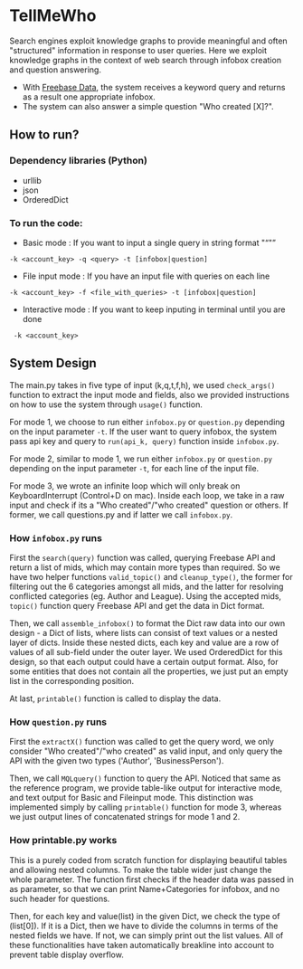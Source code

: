 # TellMeWho

Search engines exploit knowledge graphs to provide meaningful and often "structured" information in response to user queries. Here we exploit knowledge graphs in the context of web search through infobox creation and question answering.

* With [Freebase Data](http://www.freebase.com/), the system receives a keyword query and returns as a result one appropriate infobox.
* The system can also answer a simple question "Who created [X]?".

## How to run?

### Dependency libraries (Python)

* urllib
* json
* OrderedDict

### To run the code:

* Basic mode : If you want to input a single query in string format "<q>"
```
-k <account_key> -q <query> -t [infobox|question]
```
* File input mode : If you have an input file with queries on each line
```
-k <account_key> -f <file_with_queries> -t [infobox|question]
```
* Interactive mode : If you want to keep inputing in terminal until you are done
```
 -k <account_key>
```

## System Design

The main.py takes in five type of input (k,q,t,f,h), we used `check_args()` function to extract the input mode and fields, also we provided instructions on how to use the system through `usage()` function.

For mode 1, we choose to run either `infobox.py` or `question.py` depending on the input parameter `-t`. If the user want to query infobox, the system pass api key and query to `run(api_k, query)` function inside `infobox.py`.

For mode 2, similar to mode 1, we run either `infobox.py` or `question.py` depending on the input parameter `-t`, for each line of the input file.

For mode 3, we wrote an infinite loop which will only break on KeyboardInterrupt (Control+D on mac). Inside each loop, we take in a raw input and check if its a "Who created"/"who created" question or others. If former, we call questions.py and if latter we call `infobox.py`.

### How `infobox.py` runs

First the `search(query)` function was called, querying Freebase API and return a list of mids, which may contain more types than required. So we have two helper functions `valid_topic()` and `cleanup_type()`, the former for filtering out the 6 categories amongst all mids, and the latter for resolving conflicted categories (eg. Author and League). Using the accepted mids, `topic()` function query Freebase API and get the data in Dict format.

Then, we call `assemble_infobox()` to format the Dict raw data into our own design - a Dict of lists, where lists can consist of text values or a nested layer of dicts. Inside these nested dicts, each key and value are a row of values of all sub-field under the outer layer. We used OrderedDict for this design, so that each output could have a certain output format. Also, for some entities that does not contain all the properties, we just put an empty list in the corresponding position.

At last, `printable()` function is called to display the data. 

### How `question.py` runs

First the `extractX()` function was called to get the query word, we only consider "Who created"/"who created" as valid input, and only query the API with the given two types ('Author', 'BusinessPerson').

Then, we call `MQLquery()` function to query the API. Noticed that same as the reference program, we provide table-like output for interactive mode, and text output for Basic and Fileinput mode. This distinction was implemented simply by calling `printable()` function for mode 3, whereas we just output lines of concatenated strings for mode 1 and 2.

### How printable.py works

This is a purely coded from scratch function for displaying beautiful tables and allowing nested columns. To make the table wider just change the whole parameter. The function first checks if the header data was passed in as parameter, so that we can print Name+Categories for infobox, and no such header for questions.

Then, for each key and value(list) in the given Dict, we check the type of (list[0]). If it is a Dict, then we have to divide the columns in terms of the nested fields we have. If not, we can simply print out the list values. All of these functionalities have taken automatically breakline into account to prevent table display overflow. 
